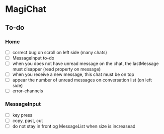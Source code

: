 # MagiChat


## To-do

### Home
- [ ] correct bug on scroll on left side (many chats)
- [ ] MessageInput to-do
- [ ] when you does not have unread message on the chat, the lastMessage must disapper (read property on message)
- [ ] when you receive a new message, this chat must be on top
- [ ] appear the number of unread messages on conversation list (on left side)
- [ ] error-channels

### MessageInput
- [ ] key press
- [ ] copy, past, cut
- [ ] do not stay in front og MessageList when size is increasead
